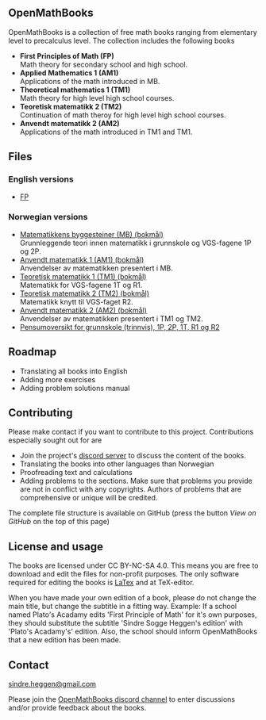 ## OpenMathBooks

OpenMathBooks is a collection of free math books ranging from elementary level to precalculus level. The collection includes the following books
- **First Principles of Math (FP)**<br/>
  Math theory for secondary school and high school.
- **Applied Mathematics 1 (AM1)** <br/>
  Applications of the math introduced in MB.
- **Theoretical mathematics 1 (TM1)** <br/>
  Math theory for high level high school courses.
- **Teoretisk matematikk 2 (TM2)** <br/>
  Continuation of math theroy for high level high school courses.
- **Anvendt matematikk 2 (AM2)** <br/>
  Applications of the math introduced in TM1 and TM1.
  
## Files
### English versions
- [FP](https://drive.google.com/file/d/1dYgNJhAPwST242vCtwdEP69xmgybLYXT/view?usp=share_link)

### Norwegian versions
- [Matematikkens byggesteiner (MB) (bokmål)](https://drive.google.com/file/d/1WiS51PH0V7FKyO-XZSedae_IfhTOfCaH/view?usp=sharing)
  </br> Grunnleggende teori innen matematikk i grunnskole og VGS-fagene 1P og 2P.
- [Anvendt matematikk 1 (AM1) (bokmål)](https://drive.google.com/file/d/1dwh-TgFX1BxHFfOOOk6WVjYAX56Q9LOZ/view?usp=sharing) 
  </br>  Anvendelser av matematikken presentert i MB.
- [Teoretisk matematikk 1 (TM1) (bokmål)](https://drive.google.com/file/d/1JJQBkm5yuZ1IaA2lHR1_lQgkqQe6WUgP/view?usp=sharing)
  <br/> Matematikk for VGS-fagene 1T og R1.
- [Teoretisk matematikk 2 (TM2) (bokmål)](https://drive.google.com/file/d/1x3XitDqHoekOpJlexEd6hCjNZI9pcckH/view?usp=sharing) 
  <br/> Matematikk knytt til VGS-faget R2. 
- [Anvendt matematikk 2 (AM2) (bokmål)](https://drive.google.com/file/d/1AyJLyizhYbwCte_vJyA3pVZh8Ro-h3oF/view?usp=sharing)
  <br/> Anvendelser av matematikken presentert i TM1 og TM2. 
- [Pensumoversikt for grunnskole (trinnvis), 1P, 2P, 1T, R1 og R2](https://github.com/sindrsh/openmathbooks/blob/main/ekstra/pensum/pensum.pdf)

## Roadmap
- Translating all books into English
- Adding more exercises
- Adding problem solutions manual

## Contributing
Please make contact if you want to contribute to this project. Contributions especially sought out for are
- Join the project's [discord server](https://discord.gg/jz9mPjkCNb) to discuss the content of the books.
- Translating the books into other languages than Norwegian
- Proofreading text and calculations
- Adding problems to the sections. Make sure that problems you provide are not in conflict with any copyrights. Authors of problems that are comprehensive or unique will be credited.

The complete file structure is available on GitHub (press the button _View on GitHub_ on the top of this page)

## License and usage
The books are licensed under CC BY-NC-SA 4.0. This means you are free to download and edit the files for non-profit purposes. The only software required for editing the books is [LaTex](https://www.latex-project.org/) and at TeX-editor. </br>

When you have made your own edition of a book, please do not change the main title, but change the subtitle in a fitting way.
Example: If a school named Plato's Acadamy edits 'First Principle of Math' for it's own purposes, they should substitute the subtitle 'Sindre Sogge Heggen's edition' with 'Plato's Acadamy's' edition. Also, the school should inform OpenMathBooks that
a new edition has been made.

## Contact
sindre.heggen@gmail.com

Please join the [OpenMathBooks discord channel](https://discord.gg/jz9mPjkCNb) to enter discussions and/or provide feedback about the books.
